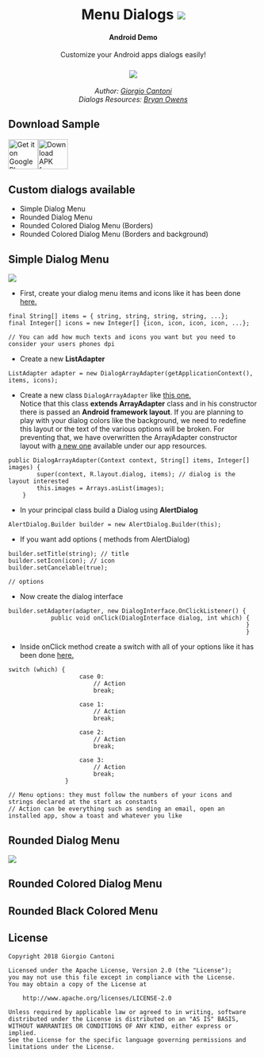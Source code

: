 <h1 align="center">Menu Dialogs <img src="https://img.shields.io/badge/API-15%2B-brightgreen.svg?style=flat"></h1>
<h4 align="center">Android Demo</h4>
<p align="center">Customize your Android apps dialogs easily!</p>
<h3 align="center"><img src="https://raw.githubusercontent.com/gcantoni/MenuDialogs/master/images/app0.png"/></h3>
<i><p align="center">
  Author: <a target="_blank" href="https://github.com/gcantoni">Giorgio Cantoni</a><br>
  Dialogs Resources: <a target="_blank" href="https://github.com/djdarkknight96">Bryan Owens</a><br>
  
</p></i>

## Download Sample
 [<img src="https://raw.githubusercontent.com/gcantoni/MenuDialogs/master/images/google-play-badge.png" alt="Get it on Google Play" height="60">](https://play.google.com/store/apps/details?id=dialogmenu.folgore95.it.dialogmenu)[<img src="https://raw.githubusercontent.com/gcantoni/MenuDialogs/master/images/github.png" alt="Download APK from GitHub" height="60">](https://github.com/gcantoni/menudialogs/releases)

## Custom dialogs available
- Simple Dialog Menu
- Rounded Dialog Menu
- Rounded Colored Dialog Menu (Borders)
- Rounded Colored Dialog Menu (Borders and background)

## Simple Dialog Menu
<img src="https://raw.githubusercontent.com/gcantoni/MenuDialogs/master/images/app1.png"/>

- First, create your dialog menu items and icons like it has been done <a href="https://github.com/gcantoni/MenuDialogs/blob/master/app/src/main/java/dialogmenu/folgore95/it/dialogmenu/MainActivity.java#L31">here.</a>

```
final String[] items = { string, string, string, string, ...};
final Integer[] icons = new Integer[] {icon, icon, icon, icon, ...};

// You can add how much texts and icons you want but you need to consider your users phones dpi
```
- Create a new **ListAdapter**
```
ListAdapter adapter = new DialogArrayAdapter(getApplicationContext(), items, icons);
```
- Create a new class `DialogArrayAdapter` like <a href="https://github.com/gcantoni/MenuDialogs/blob/master/app/src/main/java/dialogmenu/folgore95/it/dialogmenu/DialogArrayAdapter.java">this one.</a><br> Notice that this class **extends ArrayAdapter** class and in his constructor there is passed an **Android framework layout**. If you are planning to play with your dialog colors like the background, we need to redefine this layout or the text of the various options will be broken. For preventing that, we have overwritten the ArrayAdapter constructor layout with <a href="https://github.com/gcantoni/MenuDialogs/blob/master/app/src/main/res/layout/dialog.xml">a new one</a> available under our app resources.
```
public DialogArrayAdapter(Context context, String[] items, Integer[] images) {
        super(context, R.layout.dialog, items); // dialog is the layout interested
        this.images = Arrays.asList(images);
    }
```
- In your principal class build a Dialog using **AlertDialog**
```
AlertDialog.Builder builder = new AlertDialog.Builder(this);
```

- If you want add options ( methods from AlertDialog)
```
builder.setTitle(string); // title
builder.setIcon(icon); // icon
builder.setCancelable(true);

// options
``` 

- Now create the dialog interface
```
builder.setAdapter(adapter, new DialogInterface.OnClickListener() {
            public void onClick(DialogInterface dialog, int which) {
                                                                   }
                                                                   }
```

- Inside onClick method create a switch with all of your options like it has been done <a href="https://github.com/gcantoni/MenuDialogs/blob/master/app/src/main/java/dialogmenu/folgore95/it/dialogmenu/MainActivity.java#L44">here.</a>
```
switch (which) {
                    case 0:
                        // Action
                        break;
                    
                    case 1:
                        // Action
                        break;
                    
                    case 2:
                        // Action
                        break;
                        
                    case 3:
                        // Action
                        break;
                }
                
// Menu options: they must follow the numbers of your icons and strings declared at the start as constants
// Action can be everything such as sending an email, open an installed app, show a toast and whatever you like
```
## Rounded Dialog Menu
<img src="https://raw.githubusercontent.com/gcantoni/MenuDialogs/master/images/app2.png"/>

## Rounded Colored Dialog Menu

## Rounded Black Colored Menu

## License
```
Copyright 2018 Giorgio Cantoni

Licensed under the Apache License, Version 2.0 (the "License");
you may not use this file except in compliance with the License.
You may obtain a copy of the License at

    http://www.apache.org/licenses/LICENSE-2.0

Unless required by applicable law or agreed to in writing, software
distributed under the License is distributed on an "AS IS" BASIS,
WITHOUT WARRANTIES OR CONDITIONS OF ANY KIND, either express or implied.
See the License for the specific language governing permissions and
limitations under the License.
```

